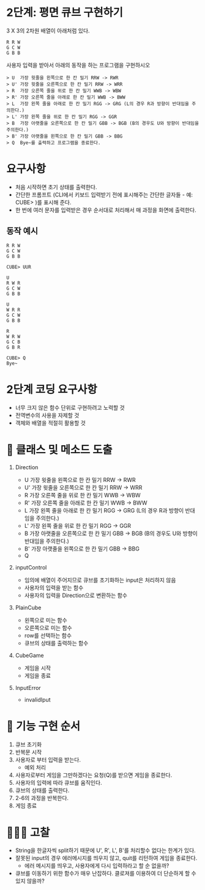 # 2단계: 평면 큐브 구현하기
3 X 3의 2차원 배열이 아래처럼 있다.
```
R R W
G C W
G B B
```
사용자 입력을 받아서 아래의 동작을 하는 프로그램을 구현하시오
```
> U  가장 윗줄을 왼쪽으로 한 칸 밀기 RRW -> RWR
> U' 가장 윗줄을 오른쪽으로 한 칸 밀기 RRW -> WRR
> R  가장 오른쪽 줄을 위로 한 칸 밀기 WWB -> WBW
> R' 가장 오른쪽 줄을 아래로 한 칸 밀기 WWB -> BWW
> L  가장 왼쪽 줄을 아래로 한 칸 밀기 RGG -> GRG (L의 경우 R과 방향이 반대임을 주의한다.)
> L' 가장 왼쪽 줄을 위로 한 칸 밀기 RGG -> GGR
> B  가장 아랫줄을 오른쪽으로 한 칸 밀기 GBB -> BGB (B의 경우도 U와 방향이 반대임을 주의한다.)
> B' 가장 아랫줄을 왼쪽으로 한 칸 밀기 GBB -> BBG
> Q  Bye~를 출력하고 프로그램을 종료한다.
```

# 요구사항
- 처음 시작하면 초기 상태를 출력한다.
- 간단한 프롬프트 (CLI에서 키보드 입력받기 전에 표시해주는 간단한 글자들 - 예: CUBE> )를 표시해 준다.
- 한 번에 여러 문자를 입력받은 경우 순서대로 처리해서 매 과정을 화면에 출력한다.
## 동작 예시

```
R R W
G C W
G B B

CUBE> UUR

U
R W R 
G C W
G B B

U
W R R  
G C W
G B B

R
W R W 
G C B
G B R

CUBE> Q
Bye~
```

# 2단계 코딩 요구사항
- 너무 크지 않은 함수 단위로 구현하려고 노력할 것
- 전역변수의 사용을 자제할 것
- 객체와 배열을 적절히 활용할 것

# 📝 클래스 및 메소드 도출

1. Direction 
    - U  가장 윗줄을 왼쪽으로 한 칸 밀기 RRW -> RWR
    - U' 가장 윗줄을 오른쪽으로 한 칸 밀기 RRW -> WRR
    - R  가장 오른쪽 줄을 위로 한 칸 밀기 WWB -> WBW
    - R' 가장 오른쪽 줄을 아래로 한 칸 밀기 WWB -> BWW
    - L  가장 왼쪽 줄을 아래로 한 칸 밀기 RGG -> GRG (L의 경우 R과 방향이 반대임을 주의한다.)
    - L' 가장 왼쪽 줄을 위로 한 칸 밀기 RGG -> GGR
    - B  가장 아랫줄을 오른쪽으로 한 칸 밀기 GBB -> BGB (B의 경우도 U와 방향이 반대임을 주의한다.)
    - B' 가장 아랫줄을 왼쪽으로 한 칸 밀기 GBB -> BBG
    - Q 

2. inputControl

    - 임의에 배열이 주어지므로 큐브를 초기화하는 input은 처리하지 않음
    - 사용자의 입력을 받는 함수
    - 사용자의 입력을 Direction으로 변환하는 함수

3. PlainCube
    - 왼쪽으로 미는 함수
    - 오른쪽으로 미는 함수
    - row를 선택하는 함수
    - 큐브의 상태를 출력하는 함수

4. CubeGame 
    - 게임을 시작
    - 게임을 종료

5. InputError
    - invalidIput 

# 🎲 기능 구현 순서

1. 큐브 초기화
2. 반복문 시작
3. 사용자로 부터 입력을 받는다.
    - 예외 처리
4. 사용자로부터 게임을 그만하겠다는 요청(Q)를 받으면 게임을 종료한다.
5. 사용자의 입력에 따라 큐브를 움직인다.
6. 큐브의 상태를 출력한다.
7. 2-6의 과정을 반복한다.
8. 게임 종료 

# 🧑🏻‍🏫 고찰
- String을 한글자씩 split하기 때문에 U', R', L', B'를 처리할수 없다는 한계가 있다.
- 잘못된 input의 경우 에러메시지를 띄우지 않고, quit를 리턴하여 게임을 종료한다.
    - 에러 메시지를 띄우고, 사용자에게 다시 입력하라고 할 순 없을까?
- 큐브를 이동하기 위한 함수가 매우 난잡하다. 클로져를 이용하여 더 단순하게 할 수 있지 않을까?